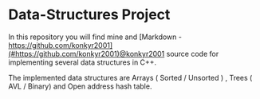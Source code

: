 # Data-Structures Project 
In this repository you will find mine and 	[Markdown - https://github.com/konkyr2001](#https://github.com/konkyr2001)@konkyr2001 source code for implementing several data structures in C++.

The implemented data structures are Arrays ( Sorted / Unsorted ) , Trees ( AVL / Binary) and Open address hash table.
